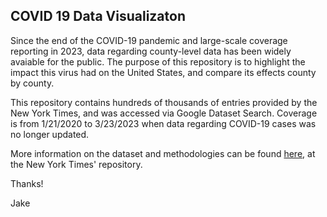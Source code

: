 ## COVID 19 Data Visualizaton

Since the end of the COVID-19 pandemic and large-scale coverage reporting in 2023, data regarding county-level data has been widely avaiable for the public.
The purpose of this repository is to highlight the impact this virus had on the United States, and compare its effects county by county.

This repository contains hundreds of thousands of entries provided by the New York Times, and was accessed via Google Dataset Search.
Coverage is from 1/21/2020 to 3/23/2023 when data regarding COVID-19 cases was no longer updated.

More information on the dataset and methodologies can be found [here](https://github.com/nytimes/covid-19-data/tree/master/rolling-averages), at the New York Times' repository.

Thanks!

Jake
